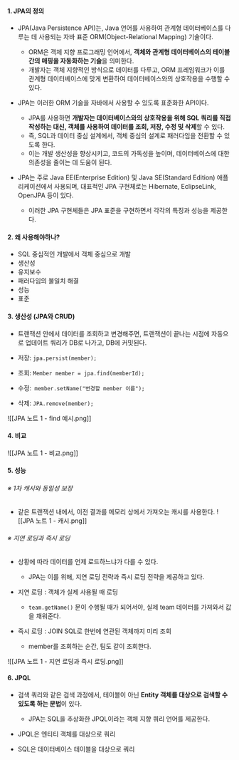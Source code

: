 
#### 1. JPA의 정의

- JPA(Java Persistence API)는, Java 언어를 사용하여 관계형 데이터베이스를 다루는 데 사용되는 자바 표준 ORM(Object-Relational Mapping) 기술이다.
	- ORM은 객체 지향 프로그래밍 언어에서, **객체와 관계형 데이터베이스의 테이블 간의 매핑을 자동화하는 기술**을 의미한다. 
	- 개발자는 객체 지향적인 방식으로 데이터를 다루고, ORM 프레임워크가 이를 관계형 데이터베이스에 맞게 변환하여 데이터베이스와의 상호작용을 수행할 수 있다.

- JPA는 이러한 ORM 기술을 자바에서 사용할 수 있도록 표준화한 API이다.
	- JPA를 사용하면 **개발자는 데이터베이스와의 상호작용을 위해 SQL 쿼리를 직접 작성하는 대신, 객체를 사용하여 데이터를 조회, 저장, 수정 및 삭제**할 수 있다.
	- 즉, SQL과 데이터 중심 설계에서, 객체 중심의 설계로 패러다임을 전환할 수 있도록 한다.
	- 이는 개발 생산성을 향상시키고, 코드의 가독성을 높이며, 데이터베이스에 대한 의존성을 줄이는 데 도움이 된다.

- JPA는 주로 Java EE(Enterprise Edition) 및 Java SE(Standard Edition) 애플리케이션에서 사용되며, 대표적인 JPA 구현체로는 Hibernate, EclipseLink, OpenJPA 등이 있다.
	- 이러한 JPA 구현체들은 JPA 표준을 구현하면서 각각의 특징과 성능을 제공한다.


#### 2. 왜 사용해야하나?

- SQL 중심적인 개발에서 객체 중심으로 개발
- 생산성
- 유지보수
- 패러다임의 불일치 해결
- 성능
- 표준


#### 3. 생산성 (JPA와 CRUD)

- 트랜잭션 안에서 데이터를 조회하고 변경해주면, 트랜잭션이 끝나는 시점에 자동으로 업데이트 쿼리가 DB로 나가고, DB에 커밋된다.

- 저장: `jpa.persist(member);`
- 조회: `Member member = jpa.find(memberId);`
- 수정:` member.setName("변경할 member 이름");`
- 삭제: `JPA.remove(member);`

![[JPA 노트 1 - find 예시.png]]


#### 4. 비교
![[JPA 노트 1 - 비교.png]]


#### 5. 성능

###### ※ 1차 캐시와 동일성 보장
- 같은 트랜잭션 내에서, 이전 결과를 메모리 상에서 가져오는 캐시를 사용한다. 
![[JPA 노트 1 - 캐시.png]]
###### ※ 지연 로딩과 즉시 로딩

- 상황에 따라 데이터를 언제 로드하느냐가 다를 수 있다.
	- JPA는 이를 위해, 지연 로딩 전략과 즉시 로딩 전략을 제공하고 있다.

- 지연 로딩 : 객체가 실제 사용될 때 로딩 
	- `team.getName()` 문이 수행될 때가 되어서야, 실제 team 데이터를 가져와서 값을 채워준다.

- 즉시 로딩 : JOIN SQL로 한번에 연관된 객체까지 미리 조회
	- member를 조회하는 순간, 팀도 같이 조회한다.

![[JPA 노트 1 - 지연 로딩과 즉시 로딩.png]]


#### 6. JPQL

- 검색 쿼리와 같은 검색 과정에서, 테이블이 아닌 **Entity 객체를 대상으로 검색할 수 있도록 하는 문법**이 있다.
	- JPA는 SQL을 추상화한 JPQL이라는 객체 지향 쿼리 언어를 제공한다.
	
- JPQL은 엔티티 객체를 대상으로 쿼리
- SQL은 데이터베이스 테이블을 대상으로 쿼리